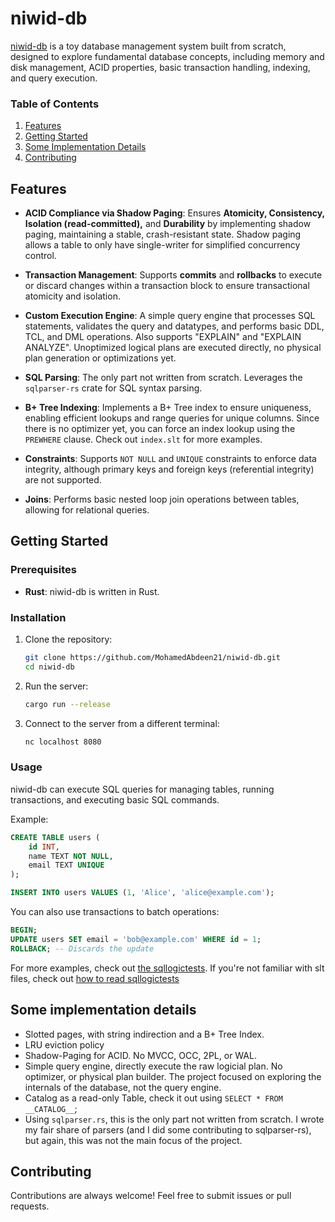 # niwid-db

[niwid-db](https://github.com/MohamedAbdeen21/niwid-db) is a toy database management system built from scratch, designed to explore fundamental database concepts, including memory and disk management, ACID properties, basic transaction handling, indexing, and query execution.

### Table of Contents

1. [Features](#features)
2. [Getting Started](#getting-started)
3. [Some Implementation Details](#some-implementation-details)
4. [Contributing](#contributing)

## Features

- **ACID Compliance via Shadow Paging**: Ensures **Atomicity, Consistency, Isolation (read-committed),** and **Durability** by implementing shadow paging, maintaining a stable, crash-resistant state. Shadow paging allows a table to only have single-writer for simplified concurrency control.

- **Transaction Management**: Supports **commits** and **rollbacks** to execute or discard changes within a transaction block to ensure transactional atomicity and isolation.

- **Custom Execution Engine**: A simple query engine that processes SQL statements, validates the query and datatypes, and performs basic DDL, TCL, and DML operations. Also supports "EXPLAIN" and "EXPLAIN ANALYZE". Unoptimized logical plans are executed directly, no physical plan generation or optimizations yet.

- **SQL Parsing**: The only part not written from scratch. Leverages the `sqlparser-rs` crate for SQL syntax parsing.

- **B+ Tree Indexing**: Implements a B+ Tree index to ensure uniqueness, enabling efficient lookups and range queries for unique columns. Since there is no optimizer yet, you can force an index lookup using the `PREWHERE` clause. Check out `index.slt` for more examples.

- **Constraints**: Supports `NOT NULL` and `UNIQUE` constraints to enforce data integrity, although primary keys and foreign keys (referential integrity) are not supported.

- **Joins**: Performs basic nested loop join operations between tables, allowing for relational queries.

## Getting Started

### Prerequisites

- **Rust**: niwid-db is written in Rust.

### Installation

1. Clone the repository:
   ```bash
   git clone https://github.com/MohamedAbdeen21/niwid-db.git
   cd niwid-db
   ```

2. Run the server:
   ```bash
   cargo run --release
   ```

3. Connect to the server from a different terminal:
   ```bash
   nc localhost 8080
   ```

### Usage

niwid-db can execute SQL queries for managing tables, running transactions, and executing basic SQL commands.

Example:
```sql
CREATE TABLE users (
    id INT,
    name TEXT NOT NULL,
    email TEXT UNIQUE
);

INSERT INTO users VALUES (1, 'Alice', 'alice@example.com');
```

You can also use transactions to batch operations:
```sql
BEGIN;
UPDATE users SET email = 'bob@example.com' WHERE id = 1;
ROLLBACK; -- Discards the update
```

For more examples, check out [the sqllogictests](https://github.com/MohamedAbdeen21/niwid-db/tree/main/src/sqllogictest/slt_files). If you're not familiar with slt files, check out [how to read sqllogictests](https://github.com/MohamedAbdeen21/niwid-db/blob/main/src/sqllogictest/README.md)

## Some implementation details

- Slotted pages, with string indirection and a B+ Tree Index.
- LRU eviction policy
- Shadow-Paging for ACID. No MVCC, OCC, 2PL, or WAL.
- Simple query engine, directly execute the raw logicial plan. No optimizer, or physical plan builder. The project focused on
exploring the internals of the database, not the query engine.
- Catalog as a read-only Table, check it out using `SELECT * FROM __CATALOG__`;
- Using `sqlparser.rs`, this is the only part not written from scratch. I wrote my fair share of parsers (and I did some contributing to sqlparser-rs), but again, this was not the main focus of the project.

## Contributing

Contributions are always welcome! Feel free to submit issues or pull requests.
